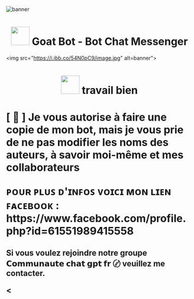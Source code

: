 

<img src="https://i.ibb.co/54N0pC9/image.jpg" alt="banner">
<h1 align="center"><img src="https://i.ibb.co/54N0pC9/image.jpg" width="50px"> Goat Bot - Bot Chat Messenger</h1>

<img src="https://i.ibb.co/54N0pC9/image.jpg" alt=banner">
<h1 align="center"><img
src="https://i.ibb.co/54N0pC9/image.jpg" width="50px"> travail bien  </h1> 

<p align="center">
<h1 ✰..𝗧𝗢𝗠𝗢𝗨𝗥𝗔..✰..➳𝙿𝚁𝙾𝙹𝙴𝚃💦📲>
<p>[ 🧠 ] Je vous autorise à faire une copie de mon bot, mais je vous prie de ne pas modifier les noms des auteurs, à savoir moi-même et mes collaborateurs </p>

<P> ᴩᴏᴜʀ ᴩʟᴜꜱ ᴅ'ɪɴꜰᴏꜱ ᴠᴏɪᴄɪ ᴍᴏɴ ʟɪᴇɴ ꜰᴀᴄᴇʙᴏᴏᴋ : https://www.facebook.com/profile.php?id=61551989415558 </p>

<h2  ➳..𝗧𝗢𝗥𝗘𝗞𝗜..✰..𝐅𝐀𝐌𝐈𝐋𝐘 >
<P> Si vous voulez rejoindre notre groupe 𝗖𝗼𝗺𝗺𝘂𝗻𝗮𝘂𝘁𝗲 𝗰𝗵𝗮𝘁 𝗴𝗽𝘁 𝗳𝗿  〄 veuillez me contacter. </P>
  
<
